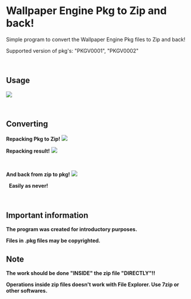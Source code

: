 # Wallpaper Engine Pkg to Zip and back!
Simple program to convert the Wallpaper Engine Pkg files to Zip and back!

Supported version of pkg's: "PKGV0001", "PKGV0002"

 

## Usage
[![](https://i.imgur.com/jBDAeL4.jpg)](https://i.imgur.com/jBDAeL4.jpg)

 
## Converting
__Repacking Pkg to Zip!__
[![](https://i.imgur.com/d9sqjfZ.jpg)](https://i.imgur.com/d9sqjfZ.jpg)

__Repacking result!__
[![](https://i.imgur.com/PDhySPY.jpg)](https://i.imgur.com/PDhySPY.jpg)

 

__And back from zip to pkg!__
[![](https://i.imgur.com/sEDu8zE.jpg)](https://i.imgur.com/sEDu8zE.jpg)

 
__Easily as never!__

 
 
## Important information
__The program was created for introductory purposes.__

__Files in .pkg files may be copyrighted.__

## Note
__The work should be done "INSIDE" the zip file "DIRECTLY"!!__

__Operations inside zip files doesn't work with File Explorer. Use 7zip or other softwares.__
